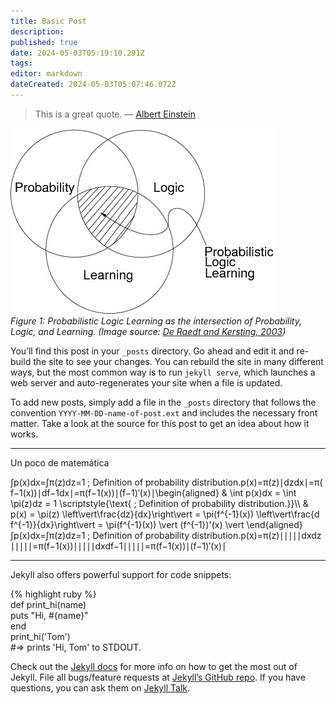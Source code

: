 ```yaml
---
title: Basic Post
description: 
published: true
date: 2024-05-03T05:19:10.291Z
tags: 
editor: markdown
dateCreated: 2024-05-03T05:07:46.072Z
---
```


> This is a great quote. — [Albert Einstein](https://es.wikipedia.org/wiki/Albert_Einstein)

![](/images/probabilistic_logic_learning.jpg)  
*Figure 1: Probabilistic Logic Learning as the intersection of Probability, Logic, and Learning. (Image source: [De Raedt and Kersting, 2003](https://www.researchgate.net/publication/2878094_Probabilistic_Logic_Learning))*

You’ll find this post in your `_posts` directory. Go ahead and edit it and re-build the site to see your changes. You can rebuild the site in many different ways, but the most common way is to run `jekyll serve`, which launches a web server and auto-regenerates your site when a file is updated.

To add new posts, simply add a file in the `_posts` directory that follows the convention `YYYY-MM-DD-name-of-post.ext` and includes the necessary front matter. Take a look at the source for this post to get an idea about how it works.

---

Un poco de matemática

∫p(x)dx\=∫π(z)dz\=1 ; Definition of probability distribution.p(x)\=π(z)∣dzdx∣\=π(f−1(x))∣df−1dx∣\=π(f−1(x))∣(f−1)′(x)∣\\begin{aligned} & \\int p(x)dx = \\int \\pi(z)dz = 1 \\scriptstyle{\\text{ ; Definition of probability distribution.}}\\\\ & p(x) = \\pi(z) \\left\\vert\\frac{dz}{dx}\\right\\vert = \\pi(f^{-1}(x)) \\left\\vert\\frac{d f^{-1}}{dx}\\right\\vert = \\pi(f^{-1}(x)) \\vert (f^{-1})'(x) \\vert \\end{aligned} ​∫p(x)dx\=∫π(z)dz\=1 ; Definition of probability distribution.p(x)\=π(z)∣∣∣∣∣​dxdz​∣∣∣∣∣​\=π(f−1(x))∣∣∣∣∣​dxdf−1​∣∣∣∣∣​\=π(f−1(x))∣(f−1)′(x)∣​

---

Jekyll also offers powerful support for code snippets:

{% highlight ruby %}  
def print\_hi(name)  
puts "Hi, #{name}"  
end  
print\_hi('Tom')  
#=> prints 'Hi, Tom' to STDOUT.

Check out the [Jekyll docs](https://jekyllrb.com/docs/home) for more info on how to get the most out of Jekyll. File all bugs/feature requests at [Jekyll’s GitHub repo](https://github.com/jekyll/jekyll). If you have questions, you can ask them on [Jekyll Talk](https://talk.jekyllrb.com/).